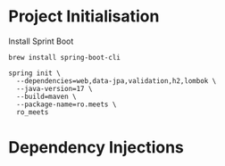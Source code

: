 # Project Initialisation

Install Sprint Boot

`brew install spring-boot-cli`


```
spring init \
  --dependencies=web,data-jpa,validation,h2,lombok \
  --java-version=17 \
  --build=maven \
  --package-name=ro.meets \
  ro_meets
```

# Dependency Injections
